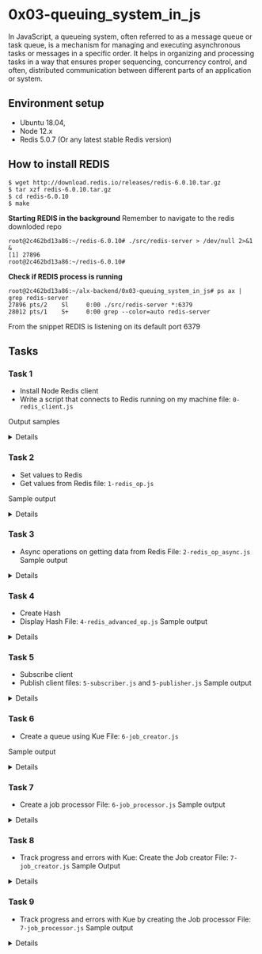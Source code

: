 # 0x03-queuing_system_in_js
In JavaScript, a queueing system, often referred to as a message queue or task queue, is a mechanism for managing and executing asynchronous tasks or messages in a specific order. It helps in organizing and processing tasks in a way that ensures proper sequencing, concurrency control, and often, distributed communication between different parts of an application or system.

## Environment setup
* Ubuntu 18.04,
* Node 12.x
* Redis 5.0.7 (Or any latest stable Redis version)

## How to install REDIS
```
$ wget http://download.redis.io/releases/redis-6.0.10.tar.gz
$ tar xzf redis-6.0.10.tar.gz
$ cd redis-6.0.10
$ make
```
**Starting REDIS in the background**
Remember to navigate to the redis downloded repo
```
root@2c462bd13a86:~/redis-6.0.10# ./src/redis-server > /dev/null 2>&1 &
[1] 27896
root@2c462bd13a86:~/redis-6.0.10# 
```

**Check if REDIS process is running**
```
root@2c462bd13a86:~/alx-backend/0x03-queuing_system_in_js# ps ax | grep redis-server
27896 pts/2    Sl     0:00 ./src/redis-server *:6379
28012 pts/1    S+     0:00 grep --color=auto redis-server
```
From the snippet REDIS is listening on its default port 6379

## Tasks
### Task 1
* Install Node Redis client
* Write a script that connects to Redis running on my machine
file: `0-redis_client.js`

Output samples
<Details>

Sample output when redis server is not running
```
root@2c462bd13a86:~/alx-backend/0x03-queuing_system_in_js# npm run dev 0-redis_client.js 

> queuing_system_in_js@1.0.0 dev /root/alx-backend/0x03-queuing_system_in_js
> nodemon --exec babel-node --presets @babel/preset-env "0-redis_client.js"

[nodemon] 2.0.22
[nodemon] to restart at any time, enter `rs`
[nodemon] watching path(s): *.*
[nodemon] watching extensions: js,mjs,json
[nodemon] starting `babel-node --presets @babel/preset-env 0-redis_client.js`
Redis client not connected to the server: TypeError: client.connect is not a function
Redis client not connected to the server: Error: Redis connection to 127.0.0.1:6379 failed - connect ECONNREFUSED 127.0.0.1:6379
Redis client not connected to the server: Error: Redis connection to 127.0.0.1:6379 failed - connect ECONNREFUSED 127.0.0.1:6379
Redis client not connected to the server: Error: Redis connection to 127.0.0.1:6379 failed - connect ECONNREFUSED 127.0.0.1:6379
Redis client not connected to the server: Error: Redis connection to 127.0.0.1:6379 failed - connect ECONNREFUSED 127.0.0.1:6379
Redis client not connected to the server: Error: Redis connection to 127.0.0.1:6379 failed - connect ECONNREFUSED 127.0.0.1:6379
Redis client not connected to the server: Error: Redis connection to 127.0.0.1:6379 failed - connect ECONNREFUSED 127.0.0.1:6379
Redis client not connected to the server: Error: Redis connection to 127.0.0.1:6379 failed - connect ECONNREFUSED 127.0.0.1:6379
^C
```

Sample output when redis server is running 
```
root@2c462bd13a86:~/alx-backend/0x03-queuing_system_in_js# npm run dev 0-redis_client.js 

> queuing_system_in_js@1.0.0 dev /root/alx-backend/0x03-queuing_system_in_js
> nodemon --exec babel-node --presets @babel/preset-env "0-redis_client.js"

[nodemon] 2.0.22
[nodemon] to restart at any time, enter `rs`
[nodemon] watching path(s): *.*
[nodemon] watching extensions: js,mjs,json
[nodemon] starting `babel-node --presets @babel/preset-env 0-redis_client.js`
Redis client not connected to the server: TypeError: client.connect is not a function
[nodemon] restarting due to changes...
[nodemon] starting `babel-node --presets @babel/preset-env 0-redis_client.js`
Redis client connected to the server
^C
```
</Details>

### Task 2
* Set values to Redis
* Get values from Redis
file: `1-redis_op.js`

Sample output
<Details>

```
root@2c462bd13a86:~/alx-backend/0x03-queuing_system_in_js# npm run dev 1-redis_op.js 

> queuing_system_in_js@1.0.0 dev /root/alx-backend/0x03-queuing_system_in_js
> nodemon --exec babel-node --presets @babel/preset-env "1-redis_op.js"

[nodemon] 2.0.22
[nodemon] to restart at any time, enter `rs`
[nodemon] watching path(s): *.*
[nodemon] watching extensions: js,mjs,json
[nodemon] starting `babel-node --presets @babel/preset-env 1-redis_op.js`
Redis client connected to the server
School
Reply: OK
100
[nodemon] clean exit - waiting for changes before restart
^C
```
</Details>

### Task 3
* Async operations on getting data from Redis
File: `2-redis_op_async.js`
Sample output
<Details>

```
[nodemon] clean exit - waiting for changes before restart
[nodemon] restarting due to changes...
[nodemon] starting `babel-node --presets @babel/preset-env 2-redis_op_async.js`
Redis client connected to the server
Reply: OK
School
100
[nodemon] clean exit - waiting for changes before restart
^C
```
</Details>

### Task 4 
* Create Hash
* Display Hash
File: `4-redis_advanced_op.js`
Sample output
<Details>

```
[nodemon] restarting due to changes...
[nodemon] starting `babel-node --presets @babel/preset-env 4-redis_advanced_op.js`
Redis client connected to the server
Reply for Portland: 1
Reply for Seattle: 1
Reply for New York: 1
Reply for Bogota: 1
Reply for Cali: 1
Reply for Paris: 1
Hash value:
{
  Portland: '50',
  Seattle: '80',
  'New York': '20',
  Bogota: '20',
  Cali: '40',
  Paris: '2'
}
```

**Note that when the same program is repeated we have values of 0 for the replies

```
Redis client connected to the server
Reply: 0
Reply: 0
Reply: 0
Reply: 0
Reply: 0
Reply: 0
Hash value:
{
  Portland: '50',
  Seattle: '80',
  'New York': '20',
  Bogota: '20',
  Cali: '40',
  Paris: '2'
}
```
</Details>

### Task 5
* Subscribe client
* Publish client 
files: `5-subscriber.js` and `5-publisher.js`
Sample output
<Details>

On terminal 1(Subscriber) before message is sent
```
root@2c462bd13a86:~/alx-backend/0x03-queuing_system_in_js# npm run dev 5-subscriber.js 

> queuing_system_in_js@1.0.0 dev /root/alx-backend/0x03-queuing_system_in_js
> nodemon --exec babel-node --presets @babel/preset-env "5-subscriber.js"

[nodemon] 2.0.22
[nodemon] to restart at any time, enter `rs`
[nodemon] watching path(s): *.*
[nodemon] watching extensions: js,mjs,json
[nodemon] starting `babel-node --presets @babel/preset-env 5-subscriber.js`
Redis client connected to the server
```

on terminal 2(Publisher)
```
root@2c462bd13a86:~/alx-backend/0x03-queuing_system_in_js# npm run dev 5-publisher.js 

> queuing_system_in_js@1.0.0 dev /root/alx-backend/0x03-queuing_system_in_js
> nodemon --exec babel-node --presets @babel/preset-env "5-publisher.js"

[nodemon] 2.0.22
[nodemon] to restart at any time, enter `rs`
[nodemon] watching path(s): *.*
[nodemon] watching extensions: js,mjs,json
[nodemon] starting `babel-node --presets @babel/preset-env 5-publisher.js`
Redis client connected to the server
About to send Holberton Student #1 starts course
About to send Holberton Student #2 starts course
About to send KILL_SERVER
About to send Holberton Student #3 starts course
```

Back to terminal 1(Subscriber) after message is sent
```
root@2c462bd13a86:~/alx-backend/0x03-queuing_system_in_js# npm run dev 5-subscriber.js 

> queuing_system_in_js@1.0.0 dev /root/alx-backend/0x03-queuing_system_in_js
> nodemon --exec babel-node --presets @babel/preset-env "5-subscriber.js"

[nodemon] 2.0.22
[nodemon] to restart at any time, enter `rs`
[nodemon] watching path(s): *.*
[nodemon] watching extensions: js,mjs,json
[nodemon] starting `babel-node --presets @babel/preset-env 5-subscriber.js`
Redis client connected to the server
Holberton Student #1 starts course
Holberton Student #2 starts course
KILL_SERVER
[nodemon] clean exit - waiting for changes before restart
```
</Details>

### Task 6
* Create a queue using Kue
File: `6-job_creator.js`

Sample output
<Details>

```
root@2c462bd13a86:~/alx-backend/0x03-queuing_system_in_js# npm run dev 6-job_creator.js 

> queuing_system_in_js@1.0.0 dev /root/alx-backend/0x03-queuing_system_in_js
> nodemon --exec babel-node --presets @babel/preset-env "6-job_creator.js"

[nodemon] 2.0.22
[nodemon] to restart at any time, enter `rs`
[nodemon] watching path(s): *.*
[nodemon] watching extensions: js,mjs,json
[nodemon] starting `babel-node --presets @babel/preset-env 6-job_creator.js`
Notification job created: 1
```
</Details>

### Task 7
* Create a job processor
File: `6-job_processor.js`
Sample output
<Details>

Terminal 2 (Job processor)
```
 nodemon --exec babel-node --presets @babel/preset-env "6-job_processor.js"

[nodemon] 2.0.22
[nodemon] to restart at any time, enter `rs`
[nodemon] watching path(s): *.*
[nodemon] watching extensions: js,mjs,json
[nodemon] starting `babel-node --presets @babel/preset-env 6-job_processor.js`
[nodemon] restarting due to changes...
[nodemon] starting `babel-node --presets @babel/preset-env 6-job_processor.js`
Job processor is running...
[nodemon] restarting due to changes...
[nodemon] starting `babel-node --presets @babel/preset-env 6-job_processor.js`
Sending notification to 0726987451, with message: Hello
Sending notification to 0726987451, with message: Hello
```

terminal 1 (Job creator)
```
[nodemon] 2.0.22
[nodemon] to restart at any time, enter `rs`
[nodemon] watching path(s): *.*
[nodemon] watching extensions: js,mjs,json
[nodemon] starting `babel-node --presets @babel/preset-env 6-job_creator.js`
Notification job created: 3
Notification job completed
```
</Details>

### Task 8
* Track progress and errors with Kue: Create the Job creator
File: `7-job_creator.js`
Sample Output
<Details>

```
root@2c462bd13a86:~/alx-backend/0x03-queuing_system_in_js# npm run dev 7-job_creator.js 

> queuing_system_in_js@1.0.0 dev /root/alx-backend/0x03-queuing_system_in_js
> nodemon --exec babel-node --presets @babel/preset-env "7-job_creator.js"

[nodemon] 2.0.22
[nodemon] to restart at any time, enter `rs`
[nodemon] watching path(s): *.*
[nodemon] watching extensions: js,mjs,json
[nodemon] starting `babel-node --presets @babel/preset-env 7-job_creator.js`
Notification job created: 4
Notification job created: 5
Notification job created: 6
Notification job created: 7
Notification job created: 8
Notification job created: 9
Notification job created: 10
Notification job created: 11
Notification job created: 12
Notification job created: 13
Notification job created: 14
```
</Details>

### Task 9
* Track progress and errors with Kue by creating the Job processor
File: `7-job_processor.js`
Sample output
<Details>

Terminal 2(Job Processor)
```
root@2c462bd13a86:~/alx-backend/0x03-queuing_system_in_js# npm run dev 7-job_processor.js 

> queuing_system_in_js@1.0.0 dev /root/alx-backend/0x03-queuing_system_in_js
> nodemon --exec babel-node --presets @babel/preset-env "7-job_processor.js"

[nodemon] 2.0.22
[nodemon] to restart at any time, enter `rs`
[nodemon] watching path(s): *.*
[nodemon] watching extensions: js,mjs,json
[nodemon] starting `babel-node --presets @babel/preset-env 7-job_processor.js`
Sending notification to 4153518743, with message: This is the code 4321 to verify your account
Sending notification to 4153538781, with message: This is the code 4562 to verify your account
Sending notification to 4153118782, with message: This is the code 4321 to verify your account
Sending notification to 4153718781, with message: This is the code 4562 to verify your account
Sending notification to 4159518782, with message: This is the code 4321 to verify your account
Sending notification to 4158718781, with message: This is the code 4562 to verify your account
Sending notification to 4153818782, with message: This is the code 4321 to verify your account
Sending notification to 4154318781, with message: This is the code 4562 to verify your account
Sending notification to 4151218782, with message: This is the code 4321 to verify your account
Sending notification to 4153518743, with message: This is the code 4321 to verify your account
Sending notification to 4153538781, with message: This is the code 4562 to verify your account
Sending notification to 4153118782, with message: This is the code 4321 to verify your account
Sending notification to 4153718781, with message: This is the code 4562 to verify your account
Sending notification to 4159518782, with message: This is the code 4321 to verify your account
Sending notification to 4158718781, with message: This is the code 4562 to verify your account
Sending notification to 4153818782, with message: This is the code 4321 to verify your account
Sending notification to 4154318781, with message: This is the code 4562 to verify your account
Sending notification to 4151218782, with message: This is the code 4321 to verify your account
^C
```

Terminal 1 (Job creator)
```
[nodemon] 2.0.22
[nodemon] to restart at any time, enter `rs`
[nodemon] watching path(s): *.*
[nodemon] watching extensions: js,mjs,json
[nodemon] starting `babel-node --presets @babel/preset-env 7-job_creator.js`
Notification job created: 15
Notification job created: 16
Notification job created: 17
Notification job created: 18
Notification job created: 19
Notification job created: 20
Notification job created: 21
Notification job created: 22
Notification job created: 23
Notification job created: 24
Notification job created: 25
Notification job 15 0% complete
Notification job 15 failed: Phone number 4153518780 is blacklisted
Notification job 16 0% complete
Notification job 16 failed: Phone number 4153518781 is blacklisted
Notification job 17 0% complete
Notification job 17 50% complete
Notification job 17 completed
Notification job 18 0% complete
Notification job 18 50% complete
Notification job 18 completed
Notification job 19 0% complete
Notification job 19 50% complete
Notification job 19 completed
Notification job 20 0% complete
Notification job 20 50% complete
Notification job 20 completed
Notification job 21 0% complete
Notification job 21 50% complete
Notification job 21 completed
Notification job 22 0% complete
Notification job 22 50% complete
Notification job 22 completed
Notification job 23 0% complete
Notification job 23 50% complete
Notification job 23 completed
Notification job 24 0% complete
Notification job 24 50% complete
Notification job 24 completed
Notification job 25 0% complete
Notification job 25 50% complete
Notification job 25 completed
^C
```
</Details>
